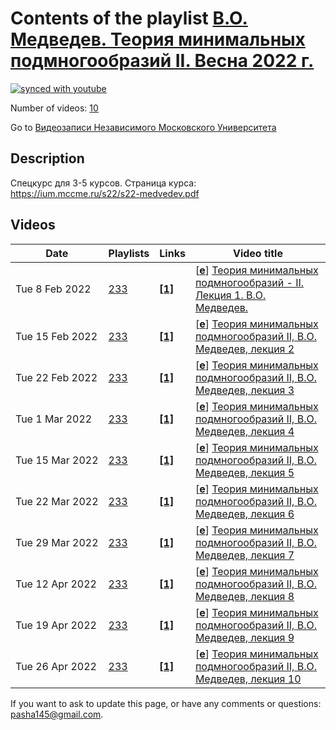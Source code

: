 # Contents of the playlist [В.О. Медведев. Теория минимальных подмногообразий II. Весна 2022 г.](https://www.youtube.com/playlist?list=PLp9ABVh6_x4HuAwvVlmXuo4YE_MiRn0Mm)

[![synced with youtube](https://img.shields.io/github/last-commit/mathphysschool/mathphysschool.github.io/autoupdate1?label=synced%20with%20youtube)](https://github.com/mathphysschool/mathphysschool.github.io/commits/autoupdate1)

Number of videos: [10](#videos)

Go to [Видеозаписи Независимого Московского Университета](../README.md)

## Description

Спецкурс для 3-5 курсов.
Страница курса:
<https://ium.mccme.ru/s22/s22-medvedev.pdf>

## Videos

|Date|Playlists|Links|Video title|
|---|---|---|---|
| Tue&nbsp;8&nbsp;Feb&nbsp;2022 | [233](../playlists/233 "В.О. Медведев. Теория минимальных подмногообразий II. Весна 2022 г.") | [**[1]**](https://ium.mccme.ru/s22/s22-medvedev.html) | [[**e**](https://studio.youtube.com/video/CnQIrXmrEZc/edit "Edit")] [Теория минимальных подмногообразий - II. Лекция 1. В.О. Медведев.](https://www.youtube.com/watch?v=CnQIrXmrEZc&list=PLp9ABVh6_x4HuAwvVlmXuo4YE_MiRn0Mm "Спецкурс для 3-5 курсов. &#013;Страница курса:&#013;https://ium.mccme.ru/s22/s22-medvedev.html") |
| Tue&nbsp;15&nbsp;Feb&nbsp;2022 | [233](../playlists/233 "В.О. Медведев. Теория минимальных подмногообразий II. Весна 2022 г.") | [**[1]**](https://ium.mccme.ru/s22/s22-medvedev.html) | [[**e**](https://studio.youtube.com/video/qjkps_nvHZc/edit "Edit")] [Теория минимальных подмногообразий II, В.О. Медведев, лекция 2](https://www.youtube.com/watch?v=qjkps_nvHZc&list=PLp9ABVh6_x4HuAwvVlmXuo4YE_MiRn0Mm "https://ium.mccme.ru/s22/s22-medvedev.html") |
| Tue&nbsp;22&nbsp;Feb&nbsp;2022 | [233](../playlists/233 "В.О. Медведев. Теория минимальных подмногообразий II. Весна 2022 г.") | [**[1]**](https://ium.mccme.ru/s22/s22-medvedev.html) | [[**e**](https://studio.youtube.com/video/_7ccdBlQz_Q/edit "Edit")] [Теория минимальных подмногообразий II, В.О. Медведев, лекция 3](https://www.youtube.com/watch?v=_7ccdBlQz_Q&list=PLp9ABVh6_x4HuAwvVlmXuo4YE_MiRn0Mm "https://ium.mccme.ru/s22/s22-medvedev.html") |
| Tue&nbsp;1&nbsp;Mar&nbsp;2022 | [233](../playlists/233 "В.О. Медведев. Теория минимальных подмногообразий II. Весна 2022 г.") | [**[1]**](https://ium.mccme.ru/s22/s22-medvedev.html) | [[**e**](https://studio.youtube.com/video/lQsLGb-RDiw/edit "Edit")] [Теория минимальных подмногообразий II, В.О. Медведев, лекция 4](https://www.youtube.com/watch?v=lQsLGb-RDiw&list=PLp9ABVh6_x4HuAwvVlmXuo4YE_MiRn0Mm "https://ium.mccme.ru/s22/s22-medvedev.html") |
| Tue&nbsp;15&nbsp;Mar&nbsp;2022 | [233](../playlists/233 "В.О. Медведев. Теория минимальных подмногообразий II. Весна 2022 г.") | [**[1]**](https://ium.mccme.ru/s22/s22-medvedev.html) | [[**e**](https://studio.youtube.com/video/MViehub45yE/edit "Edit")] [Теория минимальных подмногообразий II, В.О. Медведев, лекция 5](https://www.youtube.com/watch?v=MViehub45yE&list=PLp9ABVh6_x4HuAwvVlmXuo4YE_MiRn0Mm "https://ium.mccme.ru/s22/s22-medvedev.html") |
| Tue&nbsp;22&nbsp;Mar&nbsp;2022 | [233](../playlists/233 "В.О. Медведев. Теория минимальных подмногообразий II. Весна 2022 г.") | [**[1]**](https://ium.mccme.ru/s22/s22-medvedev.html) | [[**e**](https://studio.youtube.com/video/UsIMfezmGpw/edit "Edit")] [Теория минимальных подмногообразий II, В.О. Медведев, лекция 6](https://www.youtube.com/watch?v=UsIMfezmGpw&list=PLp9ABVh6_x4HuAwvVlmXuo4YE_MiRn0Mm "https://ium.mccme.ru/s22/s22-medvedev.html") |
| Tue&nbsp;29&nbsp;Mar&nbsp;2022 | [233](../playlists/233 "В.О. Медведев. Теория минимальных подмногообразий II. Весна 2022 г.") | [**[1]**](https://ium.mccme.ru/s22/s22-medvedev.html) | [[**e**](https://studio.youtube.com/video/sd5nQ_-svTU/edit "Edit")] [Теория минимальных подмногообразий II, В.О. Медведев, лекция 7](https://www.youtube.com/watch?v=sd5nQ_-svTU&list=PLp9ABVh6_x4HuAwvVlmXuo4YE_MiRn0Mm "https://ium.mccme.ru/s22/s22-medvedev.html") |
| Tue&nbsp;12&nbsp;Apr&nbsp;2022 | [233](../playlists/233 "В.О. Медведев. Теория минимальных подмногообразий II. Весна 2022 г.") | [**[1]**](https://ium.mccme.ru/s22/s22-medvedev.html) | [[**e**](https://studio.youtube.com/video/rx6CPm_ez8k/edit "Edit")] [Теория минимальных подмногообразий II, В.О. Медведев, лекция 8](https://www.youtube.com/watch?v=rx6CPm_ez8k&list=PLp9ABVh6_x4HuAwvVlmXuo4YE_MiRn0Mm "https://ium.mccme.ru/s22/s22-medvedev.html") |
| Tue&nbsp;19&nbsp;Apr&nbsp;2022 | [233](../playlists/233 "В.О. Медведев. Теория минимальных подмногообразий II. Весна 2022 г.") | [**[1]**](https://ium.mccme.ru/s22/s22-medvedev.html) | [[**e**](https://studio.youtube.com/video/RIWfBUAXMIA/edit "Edit")] [Теория минимальных подмногообразий II, В.О. Медведев, лекция 9](https://www.youtube.com/watch?v=RIWfBUAXMIA&list=PLp9ABVh6_x4HuAwvVlmXuo4YE_MiRn0Mm "https://ium.mccme.ru/s22/s22-medvedev.html") |
| Tue&nbsp;26&nbsp;Apr&nbsp;2022 | [233](../playlists/233 "В.О. Медведев. Теория минимальных подмногообразий II. Весна 2022 г.") | [**[1]**](https://ium.mccme.ru/s22/s22-medvedev.html) | [[**e**](https://studio.youtube.com/video/Huk2rj9NpeI/edit "Edit")] [Теория минимальных подмногообразий II, В.О. Медведев, лекция 10](https://www.youtube.com/watch?v=Huk2rj9NpeI&list=PLp9ABVh6_x4HuAwvVlmXuo4YE_MiRn0Mm "https://ium.mccme.ru/s22/s22-medvedev.html") |


 If you want to ask to update this page, or have any comments or questions: <pasha145@gmail.com>.